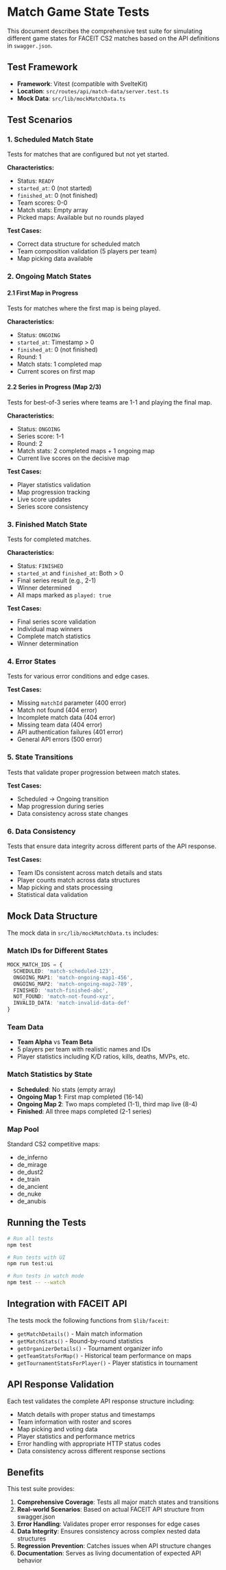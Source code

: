# Match Game State Tests

This document describes the comprehensive test suite for simulating different game states for FACEIT CS2 matches based on the API definitions in `swagger.json`.

## Test Framework

- **Framework**: Vitest (compatible with SvelteKit)
- **Location**: `src/routes/api/match-data/server.test.ts`
- **Mock Data**: `src/lib/mockMatchData.ts`

## Test Scenarios

### 1. Scheduled Match State
Tests for matches that are configured but not yet started.

**Characteristics:**
- Status: `READY`
- `started_at`: 0 (not started)
- `finished_at`: 0 (not finished)
- Team scores: 0-0
- Match stats: Empty array
- Picked maps: Available but no rounds played

**Test Cases:**
- Correct data structure for scheduled match
- Team composition validation (5 players per team)
- Map picking data available

### 2. Ongoing Match States

#### 2.1 First Map in Progress
Tests for matches where the first map is being played.

**Characteristics:**
- Status: `ONGOING`
- `started_at`: Timestamp > 0
- `finished_at`: 0 (not finished)
- Round: 1
- Match stats: 1 completed map
- Current scores on first map

#### 2.2 Series in Progress (Map 2/3)
Tests for best-of-3 series where teams are 1-1 and playing the final map.

**Characteristics:**
- Status: `ONGOING`  
- Series score: 1-1
- Round: 2
- Match stats: 2 completed maps + 1 ongoing map
- Current live scores on the decisive map

**Test Cases:**
- Player statistics validation
- Map progression tracking
- Live score updates
- Series score consistency

### 3. Finished Match State
Tests for completed matches.

**Characteristics:**
- Status: `FINISHED`
- `started_at` and `finished_at`: Both > 0
- Final series result (e.g., 2-1)
- Winner determined
- All maps marked as `played: true`

**Test Cases:**
- Final series score validation
- Individual map winners
- Complete match statistics
- Winner determination

### 4. Error States
Tests for various error conditions and edge cases.

**Test Cases:**
- Missing `matchId` parameter (400 error)
- Match not found (404 error)
- Incomplete match data (404 error)
- Missing team data (404 error)
- API authentication failures (401 error)
- General API errors (500 error)

### 5. State Transitions
Tests that validate proper progression between match states.

**Test Cases:**
- Scheduled → Ongoing transition
- Map progression during series
- Data consistency across state changes

### 6. Data Consistency
Tests that ensure data integrity across different parts of the API response.

**Test Cases:**
- Team IDs consistent across match details and stats
- Player counts match across data structures
- Map picking and stats processing
- Statistical data validation

## Mock Data Structure

The mock data in `src/lib/mockMatchData.ts` includes:

### Match IDs for Different States
```typescript
MOCK_MATCH_IDS = {
  SCHEDULED: 'match-scheduled-123',
  ONGOING_MAP1: 'match-ongoing-map1-456', 
  ONGOING_MAP2: 'match-ongoing-map2-789',
  FINISHED: 'match-finished-abc',
  NOT_FOUND: 'match-not-found-xyz',
  INVALID_DATA: 'match-invalid-data-def'
}
```

### Team Data
- **Team Alpha** vs **Team Beta**
- 5 players per team with realistic names and IDs
- Player statistics including K/D ratios, kills, deaths, MVPs, etc.

### Match Statistics by State
- **Scheduled**: No stats (empty array)
- **Ongoing Map 1**: First map completed (16-14)
- **Ongoing Map 2**: Two maps completed (1-1), third map live (8-4)
- **Finished**: All three maps completed (2-1 series)

### Map Pool
Standard CS2 competitive maps:
- de_inferno
- de_mirage  
- de_dust2
- de_train
- de_ancient
- de_nuke
- de_anubis

## Running the Tests

```bash
# Run all tests
npm test

# Run tests with UI
npm run test:ui

# Run tests in watch mode
npm test -- --watch
```

## Integration with FACEIT API

The tests mock the following functions from `$lib/faceit`:
- `getMatchDetails()` - Main match information
- `getMatchStats()` - Round-by-round statistics  
- `getOrganizerDetails()` - Tournament organizer info
- `getTeamStatsForMap()` - Historical team performance on maps
- `getTournamentStatsForPlayer()` - Player statistics in tournament

## API Response Validation

Each test validates the complete API response structure including:
- Match details with proper status and timestamps
- Team information with roster and scores
- Map picking and voting data
- Player statistics and performance metrics
- Error handling with appropriate HTTP status codes
- Data consistency across different response sections

## Benefits

This test suite provides:
1. **Comprehensive Coverage**: Tests all major match states and transitions
2. **Real-world Scenarios**: Based on actual FACEIT API structure from swagger.json
3. **Error Handling**: Validates proper error responses for edge cases
4. **Data Integrity**: Ensures consistency across complex nested data structures
5. **Regression Prevention**: Catches issues when API structure changes
6. **Documentation**: Serves as living documentation of expected API behavior